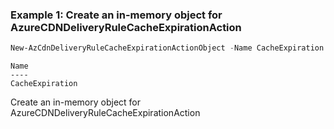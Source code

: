 ### Example 1: Create an in-memory object for AzureCDNDeliveryRuleCacheExpirationAction
```powershell
New-AzCdnDeliveryRuleCacheExpirationActionObject -Name CacheExpiration -ParameterCacheBehavior SetIfMissing -ParameterCacheDuration 0.00:30:00
```

```output
Name
----
CacheExpiration
```

Create an in-memory object for AzureCDNDeliveryRuleCacheExpirationAction



